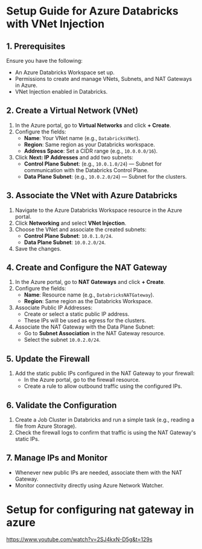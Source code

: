 # Setup Guide for Azure Databricks with VNet Injection

## 1. Prerequisites

Ensure you have the following:

- An Azure Databricks Workspace set up.
- Permissions to create and manage VNets, Subnets, and NAT Gateways in Azure.
- VNet Injection enabled in Databricks.

## 2. Create a Virtual Network (VNet)

1. In the Azure portal, go to **Virtual Networks** and click **+ Create**.
2. Configure the fields:
   - **Name**: Your VNet name (e.g., `DatabricksVNet`).
   - **Region**: Same region as your Databricks workspace.
   - **Address Space**: Set a CIDR range (e.g., `10.0.0.0/16`).
3. Click **Next: IP Addresses** and add two subnets:
   - **Control Plane Subnet**: (e.g., `10.0.1.0/24`) — Subnet for communication with the Databricks Control Plane.
   - **Data Plane Subnet**: (e.g., `10.0.2.0/24`) — Subnet for the clusters.

## 3. Associate the VNet with Azure Databricks

1. Navigate to the Azure Databricks Workspace resource in the Azure portal.
2. Click **Networking** and select **VNet Injection**.
3. Choose the VNet and associate the created subnets:
   - **Control Plane Subnet**: `10.0.1.0/24`.
   - **Data Plane Subnet**: `10.0.2.0/24`.
4. Save the changes.

## 4. Create and Configure the NAT Gateway

1. In the Azure portal, go to **NAT Gateways** and click **+ Create**.
2. Configure the fields:
   - **Name**: Resource name (e.g., `DatabricksNATGateway`).
   - **Region**: Same region as the Databricks Workspace.
3. Associate Public IP Addresses:
   - Create or select a static public IP address.
   - These IPs will be used as egress for the clusters.
4. Associate the NAT Gateway with the Data Plane Subnet:
   - Go to **Subnet Association** in the NAT Gateway resource.
   - Select the subnet `10.0.2.0/24`.

## 5. Update the Firewall

1. Add the static public IPs configured in the NAT Gateway to your firewall:
   - In the Azure portal, go to the firewall resource.
   - Create a rule to allow outbound traffic using the configured IPs.

## 6. Validate the Configuration

1. Create a Job Cluster in Databricks and run a simple task (e.g., reading a file from Azure Storage).
2. Check the firewall logs to confirm that traffic is using the NAT Gateway's static IPs.

## 7. Manage IPs and Monitor

- Whenever new public IPs are needed, associate them with the NAT Gateway.
- Monitor connectivity directly using Azure Network Watcher.


# Setup for configuring nat gateway in azure

https://www.youtube.com/watch?v=2SJ4kxN-D5g&t=129s
